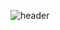 ![header](https://capsule-render.vercel.app/api?type=Waving&text=Hello+I'm+Eunchong+Kim!+😀&fontSize=50&fontAlign=43&fontAlignY=30&fontColor=FFFFFF&desc=Backend+Engineer+🤖&descAlign=16&descAlignY=50&animation=fadeIn&height=180)
